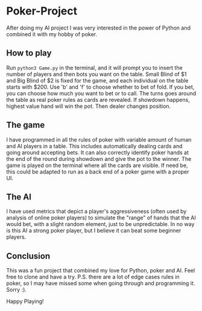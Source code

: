 # Poker-Project
After doing my AI project I was very interested in the power of Python and combined it with my hobby of poker.

## How to play
Run `python3 Game.py` in the terminal, and it will prompt you to insert the number of players and then bots you want on the table. Small Blind of $1 and Big Blind of $2 is fixed for the game, and each individual on the table starts with $200. Use 'b' and 'f' to choose whether to bet of fold. If you bet, you can choose how much you want to bet or to call. The turns goes around the table as real poker rules as cards are revealed. If showdown happens, highest value hand will win the pot. Then dealer changes position.

## The game
I have programmed in all the rules of poker with variable amount of human and AI players in a table. This includes automatically dealing cards and going around accepting bets. It can also correctly identify poker hands at the end of the round during showdown and give the pot to the winner. The game is played on the terminal where all the cards are visible. If need be, this could be adapted to run as a back end of a poker game with a proper UI.

## The AI
I have used metrics that depict a player's aggressiveness (often used by analysis of online poker players) to simulate the "range" of hands that the AI would bet, with a slight random element, just to be unpredictable. In no way is this AI a strong poker player, but I believe it can beat some beginner players.

## Conclusion
This was a fun project that combined my love for Python, poker and AI. Feel free to clone and have a try. P.S. there are a lot of edge cases rules in poker, so I may have missed some when going through and programming it. Sorry :).

Happy Playing!
